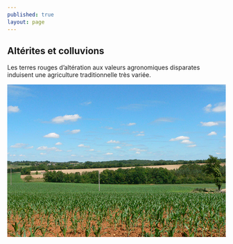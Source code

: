 ```yaml
---
published: true
layout: page
---
```


## Altérites et colluvions

Les terres rouges d’altération aux valeurs agronomiques disparates induisent une agriculture traditionnelle très variée.

![20_GEOGRAPHIE_POP_UP_04.jpg](/data/images/24/geographie/20_GEOGRAPHIE_POP_UP_04.jpg)
